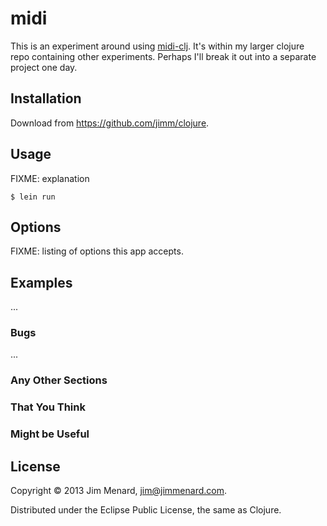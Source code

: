 # midi

This is an experiment around using
[midi-clj](https://github.com/overtone/midi-clj). It's within my larger
clojure repo containing other experiments. Perhaps I'll break it out into a
separate project one day.

## Installation

Download from https://github.com/jimm/clojure.

## Usage

FIXME: explanation

    $ lein run

## Options

FIXME: listing of options this app accepts.

## Examples

...

### Bugs

...

### Any Other Sections
### That You Think
### Might be Useful

## License

Copyright © 2013 Jim Menard, jim@jimmenard.com.

Distributed under the Eclipse Public License, the same as Clojure.
